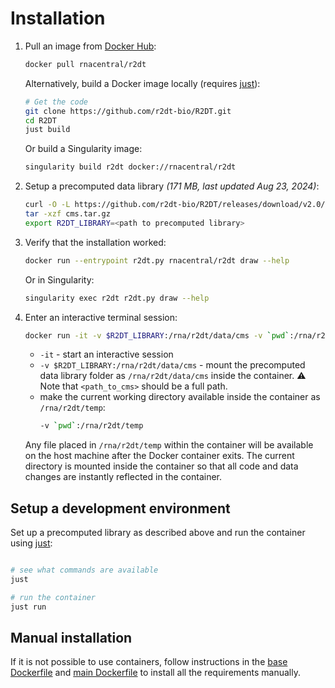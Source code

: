 # Installation

1. Pull an image from [Docker Hub](https://hub.docker.com/r/rnacentral/r2dt):
    ```bash
    docker pull rnacentral/r2dt
    ```

    Alternatively, build a Docker image locally (requires [just](https://just.systems)):

    ```bash
    # Get the code
    git clone https://github.com/r2dt-bio/R2DT.git
    cd R2DT
    just build
    ```

    Or build a Singularity image:
    ```bash
    singularity build r2dt docker://rnacentral/r2dt
    ```

2. Setup a precomputed data library _(171 MB, last updated Aug 23, 2024)_:
    ```bash
    curl -O -L https://github.com/r2dt-bio/R2DT/releases/download/v2.0/cms.tar.gz
    tar -xzf cms.tar.gz
    export R2DT_LIBRARY=<path to precomputed library>
    ```

3. Verify that the installation worked:
    ```bash
    docker run --entrypoint r2dt.py rnacentral/r2dt draw --help
    ```

    Or in Singularity:
    ```bash
    singularity exec r2dt r2dt.py draw --help
    ```

4. Enter an interactive terminal session:
    ```bash
    docker run -it -v $R2DT_LIBRARY:/rna/r2dt/data/cms -v `pwd`:/rna/r2dt/temp rnacentral/r2dt
    ```

    - `-it` - start an interactive session
    - `-v $R2DT_LIBRARY:/rna/r2dt/data/cms` - mount the precomputed data library folder as `/rna/r2dt/data/cms` inside the container. ⚠️ Note that `<path_to_cms>` should be a full path.
    - make the current working directory available inside the container as `/rna/r2dt/temp`:
        ```bash
        -v `pwd`:/rna/r2dt/temp
        ```

    Any file placed in `/rna/r2dt/temp` within the container will be available on the host machine after the Docker container exits. The current directory is mounted inside the container so that all code and data changes are instantly reflected in the container.

## Setup a development environment

Set up a precomputed library as described above and run the container using [just](https://just.systems):

```bash

# see what commands are available
just

# run the container
just run
```

## Manual installation

If it is not possible to use containers, follow instructions in the [base Dockerfile](https://github.com/r2dt-bio/R2DT/blob/main/base_image/Dockerfile) and [main Dockerfile](https://github.com/r2dt-bio/R2DT/blob/main/Dockerfile) to install all the requirements manually.

